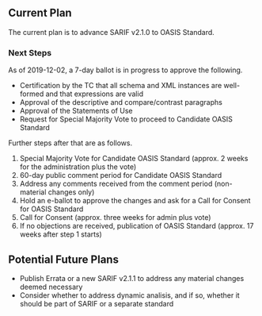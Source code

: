 <div>
<h2>Current Plan</h2>
<p>The current plan is to advance SARIF v2.1.0 to OASIS Standard.</p>
</div>
<div>
<h3>Next Steps</h3>
<p>As of 2019-12-02, a 7-day ballot is in progress to approve the following.</p>
<ul>
<li>Certification by the TC that all schema and XML instances are well-formed and that expressions are valid</li>
<li>Approval of the descriptive and compare/contrast paragraphs</li>
<li>Approval of the Statements of Use</li>
<li>Request for Special Majority Vote to proceed to Candidate OASIS Standard</li>
</ul>
<p>Further steps after that are as follows.</p>
<ol>
<li>Special Majority Vote for Candidate OASIS Standard (approx. 2 weeks for the administration plus the vote)</li>
<li>60-day public comment period for Candidate OASIS Standard</li>
<li>Address any comments received from the comment period (non-material changes only)</li>
<li>Hold an e-ballot to approve the changes and ask for a Call for Consent for OASIS Standard</li>
<li>Call for Consent (approx. three weeks for admin plus vote)</li>
<li>If no objections are received, publication of OASIS Standard (approx. 17 weeks after step 1 starts)</li>
</ol>
</div>
<div>
<h2>Potential Future Plans</h2>
<ul>
<li>Publish Errata or a new SARIF v2.1.1 to address any material changes deemed necessary</li>
<li>Consider whether to address dynamic analisis, and if so, whether it should be part of SARIF or a separate standard</li>
</ul>
